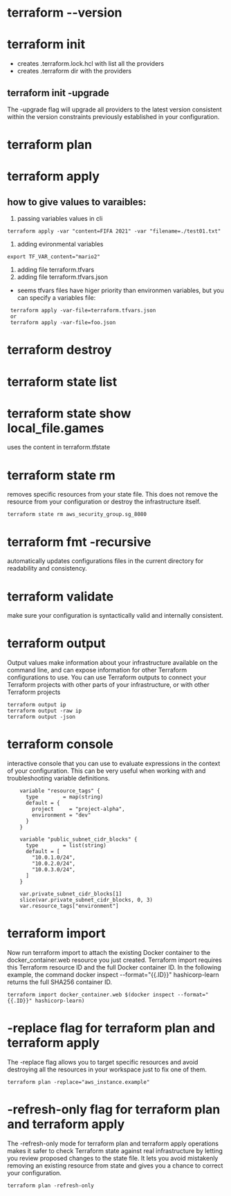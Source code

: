 # terraform --version

# terraform init
* creates .terraform.lock.hcl with list all the providers
* creates .terraform dir with the providers

## terraform init -upgrade
The -upgrade flag will upgrade all providers to the latest version consistent within the version constraints previously established in your configuration.

# terraform plan

# terraform apply

## how to give values to varaibles:
1. passing variables values in cli
```
terraform apply -var "content=FIFA 2021" -var "filename=./test01.txt"
```
1. adding evironmental variables
```
export TF_VAR_content="mario2"
```
1. adding file terraform.tfvars
1. adding file terraform.tfvars.json

* seems tfvars files have higer priority than environmen variables, but you can specify a variables file:
```
 terraform apply -var-file=terraform.tfvars.json
 or
 terraform apply -var-file=foo.json
```
# terraform destroy

# terraform state list
# terraform state show local_file.games
uses the content in terraform.tfstate

# terraform state rm
removes specific resources from your state file. This does not remove the resource from your configuration or destroy the infrastructure itself.
```
terraform state rm aws_security_group.sg_8080
```

# terraform fmt -recursive
automatically updates configurations files in the current directory for readability and consistency.

# terraform validate
make sure your configuration is syntactically valid and internally consistent.

# terraform output
Output values make information about your infrastructure available on the command line, and can expose information for other Terraform configurations to use.
You can use Terraform outputs to connect your Terraform projects with other parts of your infrastructure, or with other Terraform projects
```
terraform output ip
terraform output -raw ip
terraform output -json
```

# terraform console
interactive console that you can use to evaluate expressions in the context of your configuration. This can be very useful when working with and troubleshooting variable definitions.
```
    variable "resource_tags" {
      type        = map(string)
      default = {
        project     = "project-alpha",
        environment = "dev"
      }
    }

    variable "public_subnet_cidr_blocks" {
      type        = list(string)
      default = [
        "10.0.1.0/24",
        "10.0.2.0/24",
        "10.0.3.0/24",
      ]
    }

```

```
    var.private_subnet_cidr_blocks[1]
    slice(var.private_subnet_cidr_blocks, 0, 3)
    var.resource_tags["environment"]
```

# terraform import
Now run terraform import to attach the existing Docker container to the docker_container.web resource you just created. Terraform import requires this Terraform resource ID and the full Docker container ID. In the following example, the command docker inspect --format="{{.ID}}" hashicorp-learn returns the full SHA256 container ID.
```
terraform import docker_container.web $(docker inspect --format="{{.ID}}" hashicorp-learn)
```

# -replace flag for terraform plan and terraform apply
The -replace flag allows you to target specific resources and avoid destroying all the resources in your workspace just to fix one of them.
```
terraform plan -replace="aws_instance.example"
```

# -refresh-only flag for terraform plan and terraform apply
The -refresh-only mode for terraform plan and terraform apply operations makes it safer to check Terraform state against real infrastructure by letting you review proposed changes to the state file. It lets you avoid mistakenly removing an existing resource from state and gives you a chance to correct your configuration.
```
terraform plan -refresh-only
```
